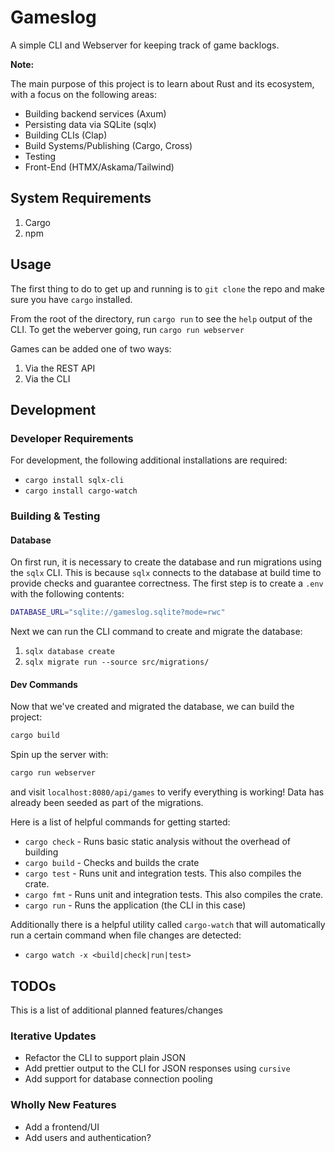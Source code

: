 # Gameslog

A simple CLI and Webserver for keeping track of game backlogs.

__Note:__

The main purpose of this project is to learn about Rust and its ecosystem, with a focus on the following areas:

* Building backend services (Axum)
* Persisting data via SQLite (sqlx)
* Building CLIs (Clap)
* Build Systems/Publishing (Cargo, Cross)
* Testing
* Front-End (HTMX/Askama/Tailwind)

## System Requirements

1. Cargo
2. npm

## Usage

The first thing to do to get up and running is to `git clone` the repo and make sure you have `cargo` installed.

From the root of the directory, run `cargo run` to see the `help` output of the CLI. To get the weberver going, run `cargo run webserver`

Games can be added one of two ways:

1. Via the REST API
1. Via the CLI

## Development

### Developer Requirements

For development, the following additional installations are required:

* `cargo install sqlx-cli`
* `cargo install cargo-watch`

### Building & Testing

#### Database

On first run, it is necessary to create the database and run migrations using the `sqlx` CLI. This is because `sqlx` connects to the database at build time to provide checks and guarantee correctness. The first step is to create a `.env` with the following contents:

```sh
DATABASE_URL="sqlite://gameslog.sqlite?mode=rwc"
```

Next we can run the CLI command to create and migrate the database:

1. `sqlx database create`
1. `sqlx migrate run --source src/migrations/`

#### Dev Commands

Now that we've created and migrated the database, we can build the project:

```sh
cargo build
```

Spin up the server with:

```sh
cargo run webserver
```

and visit `localhost:8080/api/games` to verify everything is working! Data has already been seeded as part of the migrations.

Here is a list of helpful commands for getting started:

* `cargo check` - Runs basic static analysis without the overhead of building
* `cargo build` - Checks and builds the crate
* `cargo test` - Runs unit and integration tests. This also compiles the crate.
* `cargo fmt` - Runs unit and integration tests. This also compiles the crate.
* `cargo run` - Runs the application (the CLI in this case)

Additionally there is a helpful utility called `cargo-watch` that will automatically run a certain command when file changes are detected:

* `cargo watch -x <build|check|run|test>`

## TODOs

This is a list of additional planned features/changes

### Iterative Updates

* Refactor the CLI to support plain JSON
* Add prettier output to the CLI for JSON responses using `cursive`
* Add support for database connection pooling

### Wholly New Features

* Add a frontend/UI
* Add users and authentication?
